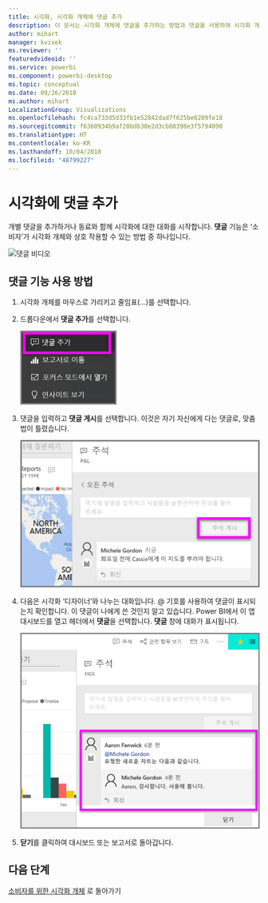 ```yaml
---
title: 시각화, 시각화 개체에 댓글 추가
description: 이 문서는 시각화 개체에 댓글을 추가하는 방법과 댓글을 사용하여 시각화 개체에 대해 대화를 나누는 방법을 보여 줍니다.
author: mihart
manager: kvivek
ms.reviewer: ''
featuredvideoid: ''
ms.service: powerbi
ms.component: powerbi-desktop
ms.topic: conceptual
ms.date: 09/26/2018
ms.author: mihart
LocalizationGroup: Visualizations
ms.openlocfilehash: fc4ca733d5d33fb1e52842dad7f625be6209fe18
ms.sourcegitcommit: f6360934b9af20bd630e2d3cb88398e3f5794090
ms.translationtype: HT
ms.contentlocale: ko-KR
ms.lasthandoff: 10/04/2018
ms.locfileid: "48799227"
---
```

# <a name="add-comments-to-a-visualization"></a>시각화에 댓글 추가
개별 댓글을 추가하거나 동료와 함께 시각화에 대한 대화를 시작합니다. **댓글** 기능은 ‘소비자’가 시각화 개체와 상호 작용할 수 있는 방법 중 하나입니다. 

![댓글 비디오](media/end-user-comment/comment.gif)

## <a name="how-to-use-the-comment-feature"></a>댓글 기능 사용 방법

1. 시각화 개체를 마우스로 가리키고 줄임표(...)를 선택합니다.    
2. 드롭다운에서 **댓글 추가**를 선택합니다.

    ![댓글 추가가 첫 번째 옵션입니다.](media/end-user-comment/power-bi-comment.png)  

3.  댓글을 입력하고 **댓글 게시**를 선택합니다. 이것은 자기 자신에게 다는 댓글로, 맞춤법이 틀렸습니다.

    ![자기 자신에게 댓글 추가](media/end-user-comment/power-bi-comment-self2.png)  

4. 다음은 시각화 ‘디자이너’와 나누는 대화입니다. @ 기호를 사용하여 댓글이 표시되는지 확인합니다. 이 댓글이 나에게 쓴 것인지 알고 있습니다. Power BI에서 이 앱 대시보드를 열고 헤더에서 **댓글**을 선택합니다. **댓글** 창에 대화가 표시됩니다. 

    ![댓글 멘션 추가](media/end-user-comment/power-bi-comment-mention.png)  


5. **닫기**를 클릭하여 대시보드 또는 보고서로 돌아갑니다.

## <a name="next-steps"></a>다음 단계
[소비자를 위한 시각화 개체](end-user-visualizations.md)  로 돌아가기  
<!--[Select a visualization to open a report](end-user-open-report.md)-->
